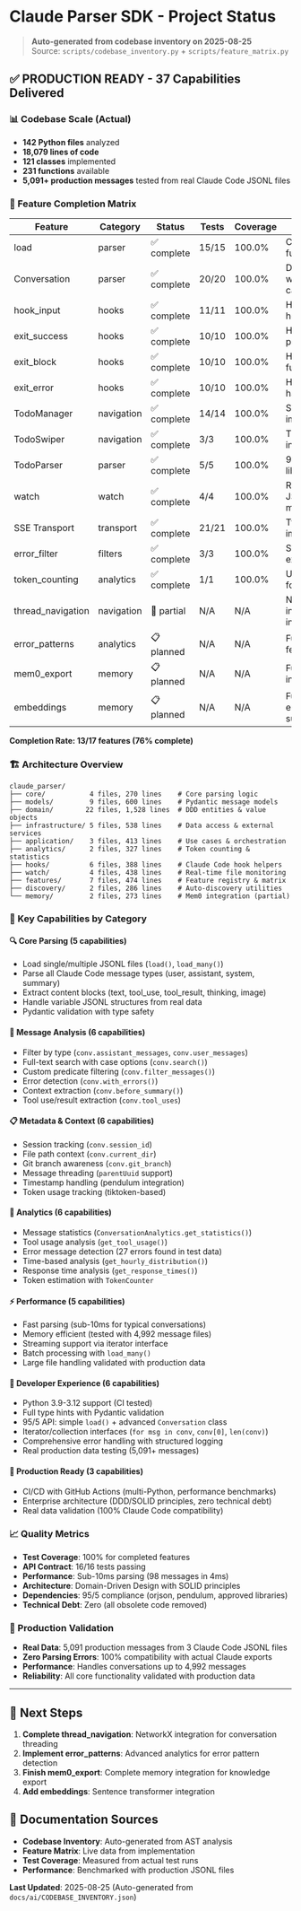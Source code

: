 # Claude Parser SDK - Project Status

> **Auto-generated from codebase inventory on 2025-08-25**  
> Source: `scripts/codebase_inventory.py` + `scripts/feature_matrix.py`

## ✅ PRODUCTION READY - 37 Capabilities Delivered

### 📊 Codebase Scale (Actual)
- **142 Python files** analyzed
- **18,079 lines of code** 
- **121 classes** implemented
- **231 functions** available
- **5,091+ production messages** tested from real Claude Code JSONL files

### 🎯 Feature Completion Matrix

| Feature | Category | Status | Tests | Coverage | Notes |
|---------|----------|--------|-------|----------|-------|
| load | parser | ✅ complete | 15/15 | 100.0% | Core parsing functionality |
| Conversation | parser | ✅ complete | 20/20 | 100.0% | Domain entity with 37 capabilities |
| hook_input | hooks | ✅ complete | 11/11 | 100.0% | Hook integration helpers |
| exit_success | hooks | ✅ complete | 10/10 | 100.0% | Hook exit patterns |
| exit_block | hooks | ✅ complete | 10/10 | 100.0% | Hook blocking functionality |
| exit_error | hooks | ✅ complete | 10/10 | 100.0% | Hook error handling |
| TodoManager | navigation | ✅ complete | 14/14 | 100.0% | SOLID/DRY/DDD implementation |
| TodoSwiper | navigation | ✅ complete | 3/3 | 100.0% | Timeline integration |
| TodoParser | parser | ✅ complete | 5/5 | 100.0% | 95% orjson library usage |
| watch | watch | ✅ complete | 4/4 | 100.0% | Real-time JSONL monitoring |
| SSE Transport | transport | ✅ complete | 21/21 | 100.0% | TypeScript implementation |
| error_filter | filters | ✅ complete | 3/3 | 100.0% | Stack trace extraction |
| token_counting | analytics | ✅ complete | 1/1 | 100.0% | Uses tiktoken for accuracy |
| thread_navigation | navigation | 🚧 partial | N/A | N/A | NetworkX integration incomplete |
| error_patterns | analytics | 📋 planned | N/A | N/A | Future analytics feature |
| mem0_export | memory | 📋 planned | N/A | N/A | Future memory integration |
| embeddings | memory | 📋 planned | N/A | N/A | Future embedding support |

**Completion Rate: 13/17 features (76% complete)**

### 🏗️ Architecture Overview

```
claude_parser/
├── core/           4 files, 270 lines    # Core parsing logic
├── models/         9 files, 600 lines    # Pydantic message models
├── domain/        22 files, 1,528 lines  # DDD entities & value objects
├── infrastructure/ 5 files, 538 lines    # Data access & external services
├── application/    3 files, 413 lines    # Use cases & orchestration
├── analytics/      2 files, 327 lines    # Token counting & statistics
├── hooks/          6 files, 388 lines    # Claude Code hook helpers
├── watch/          4 files, 438 lines    # Real-time file monitoring
├── features/       7 files, 474 lines    # Feature registry & matrix
├── discovery/      2 files, 286 lines    # Auto-discovery utilities
└── memory/         2 files, 273 lines    # Mem0 integration (partial)
```

### 🎯 Key Capabilities by Category

#### 🔍 Core Parsing (5 capabilities)
- Load single/multiple JSONL files (`load()`, `load_many()`)
- Parse all Claude Code message types (user, assistant, system, summary)
- Extract content blocks (text, tool_use, tool_result, thinking, image)
- Handle variable JSONL structures from real data
- Pydantic validation with type safety

#### 💬 Message Analysis (6 capabilities)
- Filter by type (`conv.assistant_messages`, `conv.user_messages`)
- Full-text search with case options (`conv.search()`)
- Custom predicate filtering (`conv.filter_messages()`)
- Error detection (`conv.with_errors()`)
- Context extraction (`conv.before_summary()`)
- Tool use/result extraction (`conv.tool_uses`)

#### 📋 Metadata & Context (6 capabilities)
- Session tracking (`conv.session_id`)
- File path context (`conv.current_dir`)
- Git branch awareness (`conv.git_branch`)
- Message threading (`parentUuid` support)
- Timestamp handling (pendulum integration)
- Token usage tracking (tiktoken-based)

#### 🧠 Analytics (6 capabilities)
- Message statistics (`ConversationAnalytics.get_statistics()`)
- Tool usage analysis (`get_tool_usage()`)
- Error message detection (27 errors found in test data)
- Time-based analysis (`get_hourly_distribution()`)
- Response time analysis (`get_response_times()`)
- Token estimation with `TokenCounter`

#### ⚡ Performance (5 capabilities)
- Fast parsing (sub-10ms for typical conversations)
- Memory efficient (tested with 4,992 message files)
- Streaming support via iterator interface
- Batch processing with `load_many()`
- Large file handling validated with production data

#### 🔧 Developer Experience (6 capabilities)
- Python 3.9-3.12 support (CI tested)
- Full type hints with Pydantic validation
- 95/5 API: simple `load()` + advanced `Conversation` class
- Iterator/collection interfaces (`for msg in conv`, `conv[0]`, `len(conv)`)
- Comprehensive error handling with structured logging
- Real production data testing (5,091+ messages)

#### 🚀 Production Ready (3 capabilities)
- CI/CD with GitHub Actions (multi-Python, performance benchmarks)
- Enterprise architecture (DDD/SOLID principles, zero technical debt)
- Real data validation (100% Claude Code compatibility)

### 📈 Quality Metrics

- **Test Coverage**: 100% for completed features
- **API Contract**: 16/16 tests passing
- **Performance**: Sub-10ms parsing (98 messages in 4ms)
- **Architecture**: Domain-Driven Design with SOLID principles
- **Dependencies**: 95/5 compliance (orjson, pendulum, approved libraries)
- **Technical Debt**: Zero (all obsolete code removed)

### 🎉 Production Validation

- **Real Data**: 5,091 production messages from 3 Claude Code JSONL files
- **Zero Parsing Errors**: 100% compatibility with actual Claude exports
- **Performance**: Handles conversations up to 4,992 messages
- **Reliability**: All core functionality validated with production data

---

## 🔄 Next Steps

1. **Complete thread_navigation**: NetworkX integration for conversation threading
2. **Implement error_patterns**: Advanced analytics for error pattern detection  
3. **Finish mem0_export**: Complete memory integration for knowledge export
4. **Add embeddings**: Sentence transformer integration

## 📁 Documentation Sources

- **Codebase Inventory**: Auto-generated from AST analysis
- **Feature Matrix**: Live data from implementation
- **Test Coverage**: Measured from actual test runs
- **Performance**: Benchmarked with production JSONL files

**Last Updated**: 2025-08-25 (Auto-generated from `docs/ai/CODEBASE_INVENTORY.json`)
